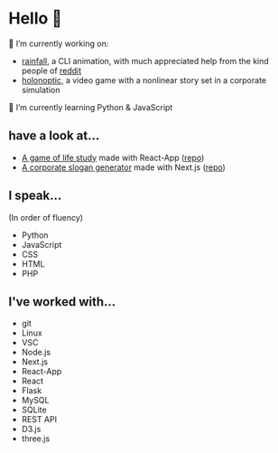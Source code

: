 # Hello 👋

🔭 I’m currently working on:
-  [rainfall](https://github.com/alpin111/rainfall), a CLI animation, with much appreciated help from the kind people of [reddit](https://old.reddit.com/r/unixporn/comments/v0vadk/oc_rain_animation_for_cli_that_changes_intensity/)
-  [holonoptic](https://glazial.itch.io/holonoptic), a video game with a nonlinear story set in a corporate simulation


🌱 I’m currently learning Python & JavaScript

## have a look at...
- [A game of life study](https://conway-life-study.netlify.app/) made with React-App  ([repo](https://github.com/alpin111/game-of-life))
- [A corporate slogan generator](https://corporate-dada.app/) made with Next.js  ([repo](https://github.com/alpin111/corporate-dadaism))


## I speak...
(In order of fluency)

- Python
- JavaScript
- CSS
- HTML
- PHP

## I've worked with...

- git
- Linux
- VSC
- Node.js
- Next.js
- React-App
- React
- Flask
- MySQL
- SQLite
- REST API
- D3.js
- three.js




<!--
**alpin111/alpin111** is a ✨ _special_ ✨ repository because its `README.md` (this file) appears on your GitHub profile.

Here are some ideas to get you started:

- 🔭 I’m currently working on ...
- 🌱 I’m currently learning ...
- 👯 I’m looking to collaborate on ...
- 🤔 I’m looking for help with ...
- 💬 Ask me about ...
- 📫 How to reach me: ...
- 😄 Pronouns: ...
- ⚡ Fun fact: ...
-->
